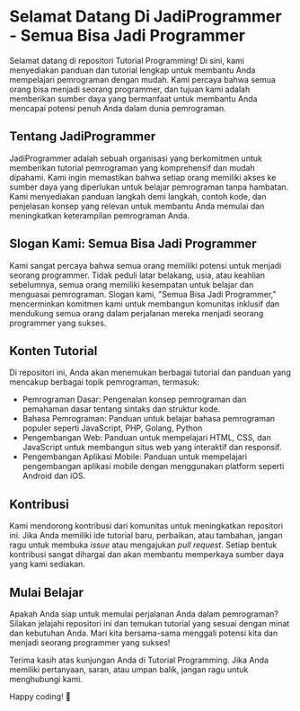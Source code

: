 # Selamat Datang Di JadiProgrammer - Semua Bisa Jadi Programmer

Selamat datang di repositori Tutorial Programming! Di sini, kami menyediakan panduan dan tutorial lengkap untuk membantu Anda mempelajari pemrograman dengan mudah. Kami percaya bahwa semua orang bisa menjadi seorang programmer, dan tujuan kami adalah memberikan sumber daya yang bermanfaat untuk membantu Anda mencapai potensi penuh Anda dalam dunia pemrograman.

## Tentang JadiProgrammer

JadiProgrammer adalah sebuah organisasi yang berkomitmen untuk memberikan tutorial pemrograman yang komprehensif dan mudah dipahami. Kami ingin memastikan bahwa setiap orang memiliki akses ke sumber daya yang diperlukan untuk belajar pemrograman tanpa hambatan. Kami menyediakan panduan langkah demi langkah, contoh kode, dan penjelasan konsep yang relevan untuk membantu Anda memulai dan meningkatkan keterampilan pemrograman Anda.

## Slogan Kami: Semua Bisa Jadi Programmer

Kami sangat percaya bahwa semua orang memiliki potensi untuk menjadi seorang programmer. Tidak peduli latar belakang, usia, atau keahlian sebelumnya, semua orang memiliki kesempatan untuk belajar dan menguasai pemrograman. Slogan kami, "Semua Bisa Jadi Programmer," mencerminkan komitmen kami untuk membangun komunitas inklusif dan mendukung semua orang dalam perjalanan mereka menjadi seorang programmer yang sukses.

## Konten Tutorial

Di repositori ini, Anda akan menemukan berbagai tutorial dan panduan yang mencakup berbagai topik pemrograman, termasuk:

- Pemrograman Dasar: Pengenalan konsep pemrograman dan pemahaman dasar tentang sintaks dan struktur kode.
- Bahasa Pemrograman: Panduan untuk belajar bahasa pemrograman populer seperti JavaScript, PHP, Golang, Python
- Pengembangan Web: Panduan untuk mempelajari HTML, CSS, dan JavaScript untuk membangun situs web yang interaktif dan responsif.
- Pengembangan Aplikasi Mobile: Panduan untuk mempelajari pengembangan aplikasi mobile dengan menggunakan platform seperti Android dan iOS.

## Kontribusi

Kami mendorong kontribusi dari komunitas untuk meningkatkan repositori ini. Jika Anda memiliki ide tutorial baru, perbaikan, atau tambahan, jangan ragu untuk membuka _issue_ atau mengajukan _pull request_. Setiap bentuk kontribusi sangat dihargai dan akan membantu memperkaya sumber daya yang kami sediakan.

## Mulai Belajar

Apakah Anda siap untuk memulai perjalanan Anda dalam pemrograman? Silakan jelajahi repositori ini dan temukan tutorial yang sesuai dengan minat dan kebutuhan Anda. Mari kita bersama-sama menggali potensi kita dan menjadi seorang programmer yang sukses!

Terima kasih atas kunjungan Anda di Tutorial Programming. Jika Anda memiliki pertanyaan, saran, atau umpan balik, jangan ragu untuk menghubungi kami.

Happy coding! 🚀
